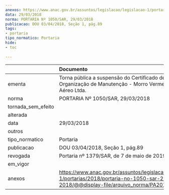 ```yaml
---
anexos: https://www.anac.gov.br/assuntos/legislacao/legislacao-1/portarias/2018/portaria-no-1050-sar-29-03-2018/@@display-file/arquivo_norma/PA2018-1050.pdf
data: 29/03/2018
norma: PORTARIA Nº 1050/SAR, 29/03/2018
publicacao: DOU 03/04/2018, Seção 1, pág.89
tags:
- portaria
tipo_normatico: Portaria
hide: 
- toc 
 
---
```


|                    | Documento                                                                                                                                            |
|:-------------------|:-----------------------------------------------------------------------------------------------------------------------------------------------------|
| ementa             | Torna pública a suspensão do Certificado de Organização de Manutenção - Morro Vermelho Táxi Aéreo Ltda.                                              |
| norma              | PORTARIA Nº 1050/SAR, 29/03/2018                                                                                                                     |
| tornada_sem_efeito |                                                                                                                                                      |
| alterada           |                                                                                                                                                      |
| data               | 29/03/2018                                                                                                                                           |
| outros             |                                                                                                                                                      |
| tipo_normatico     | Portaria                                                                                                                                             |
| publicacao         | DOU 03/04/2018, Seção 1, pág.89                                                                                                                      |
| revogada           | Portaria nº 1379/SAR, de 7 de maio de 2019.                                                                                                          |
| em_vigor           |                                                                                                                                                      |
| anexos             | https://www.anac.gov.br/assuntos/legislacao/legislacao-1/portarias/2018/portaria-no-1050-sar-29-03-2018/@@display-file/arquivo_norma/PA2018-1050.pdf |